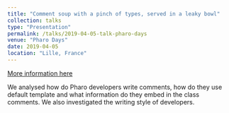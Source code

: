 ```yaml
---
title: "Comment soup with a pinch of types, served in a leaky bowl"
collection: talks
type: "Presentation"
permalink: /talks/2019-04-05-talk-pharo-days
venue: "Pharo Days"
date: 2019-04-05
location: "Lille, France"
---
```


[More information here](https://poojaruhal.github.io/files/Slides-Comment-soup-with-a-pinch-of-types.pdf)

We analysed how do Pharo developers write comments, how do they use default template and what information do they embed in the class comments.
We also investigated the writing style of developers.